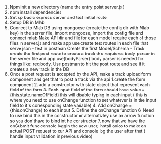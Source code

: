 1. Npm init a new directory (name the entry point server.js )
2. npm install dependencies 
3. Set up basic express server and test initial route 
4. Setup DB in Mlab
5. Connect to Mlab DB using mongoose (create the config dir with Mlab key)
    in the server file, import mongoose, import the config file and connect mlab
    Make API dir and file for each model
    require each of those files in server.js and make app use
    create test routes in each file that serve json - test in postman
    Create the first Model/Schema - Track
    create the first post route to create a track
        this requieres body-parser in the server file and app.use(bodyParser)
          body parser is needed for things like:  req.body.<fieldName> 
    Use postman to hit the post route and see if it creates a new track in the DB
6. Once a post request is accepted by the API, make a track upload form component and get
    that to post a track via the api
    1.create the form component
    2. add a constructor with state object that represent each field of the form 
    3. Each input field of the form should have value = {this.state.nameOfField}
        this will disable typing in each input ( this is where you need to use onChange function to set whatever is in the input field to it's corresponding state variable)
    4. Add onChange = {this.onChange} to each input
    5. Define the onChange function
    6. Need to use bind.this in the constructor or alternativley use an arrow function so you don'thave to bind int he constructor 
    7. now that we have the onSubmit func console loggin the new user, install axios to make an actual POST request to our API and console log the user after that  ( handle input validation in previous video)    